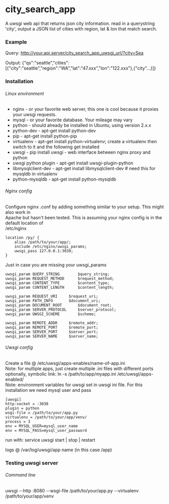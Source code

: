 
# city_search_app
A uwsgi web api that returns json city information. read in a querystring 'city', output a JSON list of cities with region, lat & lon that match search.

### Example
Query:  http://your.api.server/city_search_app_uwsgi_url/?city=Sea

Output: {"qs":"seattle","cities":[{"city":"seattle","region":"WA","lat":"47.xxx","lon":"122.xxx"},{"city"...}]}

### Installation

###### Linux environment
* nginx - or your favorite web server, this one is cool because it proxies your uwsgi requests.
* mysql - or your favorite database. Your mileage may vary
* python - should already be installed in Ubuntu, using version 2.x.x
* python-dev - apt-get install python-dev
* pip - apt-get install python-pip
* virtualenv - apt-get install python-virtualenv; create a virtualenv then switch to it and the following get installed
* uwsgi - pip install uwsgi - web interface between nginx proxy and python
* uwsgi python plugin - apt-get install uwsgi-plugin-python
* libmysqlclient-dev - apt-get install libmysqlclient-dev # need this for mysqldb in virtualenv
* python-mysqldb - apt-get install python-mysqldb

###### Nginx config

Configure nginx .conf by adding something similar to your setup. This might also work in<br/>
Apache but hasn't been tested. This is assuming your nginx config is in the default location of<br/>
/etc/nginx

    location /py/ {
        alias /path/to/your/app/;
        include /etc/nginx/uwsgi_params;
        uwsgi_pass 127.0.0.1:3030;
    }

Just in case you are missing your uwsgi_params

    uwsgi_param	QUERY_STRING		$query_string;
    uwsgi_param	REQUEST_METHOD		$request_method;
    uwsgi_param	CONTENT_TYPE		$content_type;
    uwsgi_param	CONTENT_LENGTH		$content_length;

    uwsgi_param	REQUEST_URI		$request_uri;
    uwsgi_param	PATH_INFO		$document_uri;
    uwsgi_param	DOCUMENT_ROOT		$document_root;
    uwsgi_param	SERVER_PROTOCOL		$server_protocol;
    uwsgi_param	UWSGI_SCHEME		$scheme;

    uwsgi_param	REMOTE_ADDR		$remote_addr;
    uwsgi_param	REMOTE_PORT		$remote_port;
    uwsgi_param	SERVER_PORT		$server_port;
    uwsgi_param	SERVER_NAME		$server_name;

###### Uwsgi config

Create a file @ /etc/uwsgi/apps-enables/name-of-app.ini<br/>
Note: for multiple apps, just create multiple .ini files with different ports<br/>
optionally, symbolic link: ln -s /path/to/app/myapp.ini /etc/uwsgi/apps-enabled/<br/>
Note: environment variables for uwsgi set in uwsgi ini file. For this installation we need mysql user and pass<br/>

    [uwsgi]
    http-socket = :3030
    plugin = python
    wsgi-file = /path/to/your/app.py
    virtualenv = /path/to/your/app/venv/
    process = 3
    env = MYSQL_USER=mysql_user_name
    env = MYSQL_PASS=mysql_user_password

run with: service uwsgi start | stop | restart

logs @ /var/log/uwsgi/app name (in this case /app)

### Testing uwsgi server

###### Command line

uwsgi --http :8080 --wsgi-file /path/to/your/app.py --virtualenv /path/to/your/app/venv
